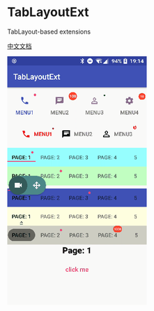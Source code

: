 # TabLayoutExt
TabLayout-based extensions  

[中文文档](https://github.com/gerenvip/TabLayoutExt/blob/master/README_CN.md)

 ![](https://github.com/gerenvip/TabLayoutExt/blob/master/demo.gif?raw=true)
